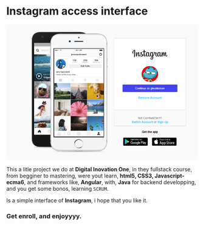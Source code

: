 # Instagram access interface

![Interface](source/imgs/interface.png)

This a litle project we do at **Digital Inovation One**, in they fullstack course, from begginer to mastering, were yout learn, **html5, CSS3, Javascript-ecma6**, and frameworks like, **Angular**, with, **Java** for backend developping, and you get some bonos, learning `SCRUM`.

Is a simple interface of **Instagram**, i hope that you like it.

### Get enroll, and enjoyyyy.
